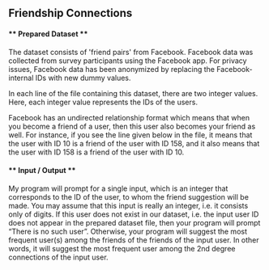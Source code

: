 ## Friendship Connections

#### ** Prepared Dataset **
  The dataset consists of 'friend pairs' from Facebook. Facebook data was collected from survey participants using the Facebook app. For privacy issues, Facebook data 
has been anonymized by replacing the Facebook-internal IDs with new dummy values.

  In each line of the file containing this dataset, there are two integer values. Here, each integer value represents the IDs of the users.
  
  Facebook has an undirected relationship format which means that when you become a friend of a user, then this user also becomes your friend as well. For instance, if 
you see the line given below in the file, it means that the user with ID 10 is a friend of the user with ID 158, and it also means that the user with ID 158 is a friend of the user with ID 10.

#### ** Input / Output **
  My program will prompt for a single input, which is an integer that corresponds to the ID of the user, to whom the friend suggestion will be made. You may assume that this input is really an integer, i.e. it consists only of digits. If this user does not exist in our dataset, i.e. the input user ID does not appear in the prepared dataset file, then your program will prompt “There is no such user”. Otherwise, your program will suggest the most frequent user(s) among the friends of the friends of the input user. In other words, it will suggest the most frequent user among the 2nd degree connections of the input user.
